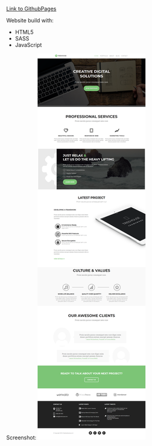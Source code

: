 <a href="https://snessie.github.io/wwc-3/">Link to GithubPages</a>

Website build with: 
<ul>
  <li>HTML5</li>
  <li>SASS</li>
  <li>JavaScript</li>
  </ul>


Screenshot: 
<img src="https://raw.githubusercontent.com/sNessie/wwc-3/master/wwc3.png" alt="screenshot"> 
